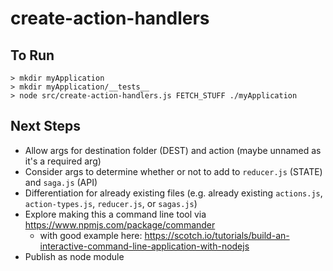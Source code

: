 # create-action-handlers

## To Run
```
> mkdir myApplication
> mkdir myApplication/__tests__
> node src/create-action-handlers.js FETCH_STUFF ./myApplication
```

## Next Steps
* Allow args for destination folder (DEST) and action (maybe unnamed as it's a required arg)
* Consider args to determine whether or not to add to `reducer.js` (STATE) and `saga.js` (API)
* Differentiation for already existing files (e.g. already existing `actions.js`, `action-types.js`, `reducer.js`, or `sagas.js`)
* Explore making this a command line tool via https://www.npmjs.com/package/commander 
  * with good example here: https://scotch.io/tutorials/build-an-interactive-command-line-application-with-nodejs
* Publish as node module
